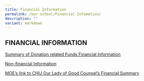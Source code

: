 ```yaml
---
title: Financial Information
permalink: /our-school/Financial-Infomation/
description: ""
variant: markdown
---
```

## FINANCIAL INFORMATION

[Summary of Donation related Funds Financial Information](/files/Financial%20Information/Summary_of_Funds_Financial_Information_CHIJOLGC_2024_school_website.pdf)

[Non-financial Information](/files/2023%20sch-posting%20of%20non%20financial%20info.pdf)

[MOE’s link to CHIJ Our Lady of Good Counsel’s Financial Summary](https://www.moe.gov.sg/about-us/organisation-structure/fpd/financial-summary)